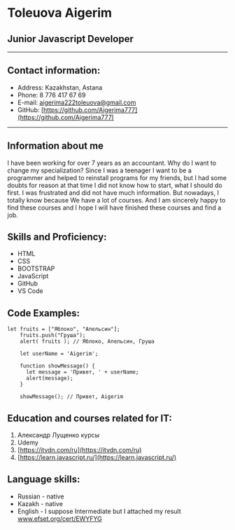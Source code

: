 Toleuova Aigerim
================

Junior Javascript Developer
---------------------------

* * *

Contact information:
--------------------

*   Address: Kazakhstan, Astana
*   Phone: 8 776 417 67 69
*   E-mail: aigerima222toleuova@gmail.com
*   GitHub: [https://github.com/Aigerima777](https://github.com/Aigerima777)

* * *

Information about me
--------------------

I have been working for over 7 years as an accountant. Why do I want to change my specialization? Since I was a teenager I want to be a programmer and helped to reinstall programs for my friends, but I had some doubts for reason at that time I did not know how to start, what I should do first. I was frustrated and did not have much information. But nowadays, I totally know because We have a lot of courses. And I am sincerely happy to find these courses and I hope I will have finished these courses and find a job.

Skills and Proficiency:
-----------------------

*   HTML
*   CSS
*   BOOTSTRAP
*   JavaScript
*   GitHub
*   VS Code

Code Examples:
--------------

    let fruits = ["Яблоко", "Апельсин"];
        fruits.push("Груша");
        alert( fruits ); // Яблоко, Апельсин, Груша
        
        let userName = 'Aigerim';
        
        function showMessage() {
          let message = 'Привет, ' + userName;
          alert(message);
        }
        
        showMessage(); // Привет, Aigerim
        

Education and courses related for IT:
-------------------------------------

1.  Александр Лущенко курсы
2.  Udemy
3.  [https://itvdn.com/ru](https://itvdn.com/ru)
4.  [https://learn.javascript.ru/](https://learn.javascript.ru/)

Language skills:
----------------

*   Russian - native
*   Kazakh - native
*   English - I suppose Intermediate but I attached my result www.efset.org/cert/EWYFYG
